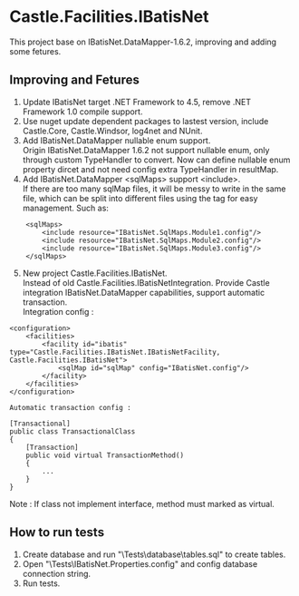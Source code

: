 # Castle.Facilities.IBatisNet
This project base on IBatisNet.DataMapper-1.6.2, improving and adding some fetures.
## Improving and Fetures
1. Update IBatisNet target .NET Framework to 4.5, remove .NET Framework 1.0 compile support.
2. Use nuget update dependent packages to lastest version, include Castle.Core, Castle.Windsor, log4net and NUnit.
3. Add IBatisNet.DataMapper nullable enum support.  
    Origin IBatisNet.DataMapper 1.6.2 not support nullable enum, only through custom TypeHandler to convert. Now can define nullable enum property dircet and not need config extra TypeHandler in resultMap.
4. Add IBatisNet.DataMapper &lt;sqlMaps&gt; support &lt;include&gt;.  
    If there are too many sqlMap files, it will be messy to write in the same file, which can be split into different files using the <include> tag for easy management. Such as:
```
    <sqlMaps>
        <include resource="IBatisNet.SqlMaps.Module1.config"/>
        <include resource="IBatisNet.SqlMaps.Module2.config"/>
        <include resource="IBatisNet.SqlMaps.Module3.config"/>
    </sqlMaps>
```
5. New project Castle.Facilities.IBatisNet.  
    Instead of old Castle.Facilities.IBatisNetIntegration. Provide Castle integration IBatisNet.DataMapper capabilities, support automatic transaction.  
    Integration config :
```
<configuration>
    <facilities>
        <facility id="ibatis" type="Castle.Facilities.IBatisNet.IBatisNetFacility, Castle.Facilities.IBatisNet">
            <sqlMap id="sqlMap" config="IBatisNet.config"/>
        </facility>
    </facilities>
</configuration>
```
    Automatic transaction config :
```
[Transactional]
public class TransactionalClass
{
    [Transaction]
    public void virtual TransactionMethod()
    {
        ...
    }
}
```
Note : If class not implement interface, method must marked as virtual.

## How to run tests
1. Create database and run "\Tests\database\tables.sql" to create tables.
2. Open "\Tests\IBatisNet.Properties.config" and config database connection string.
3. Run tests.


